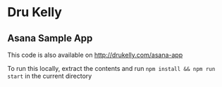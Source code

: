 # Dru Kelly
## Asana Sample App

This code is also available on http://drukelly.com/asana-app

To run this locally, extract the contents and run `npm install && npm run start` in the current directory